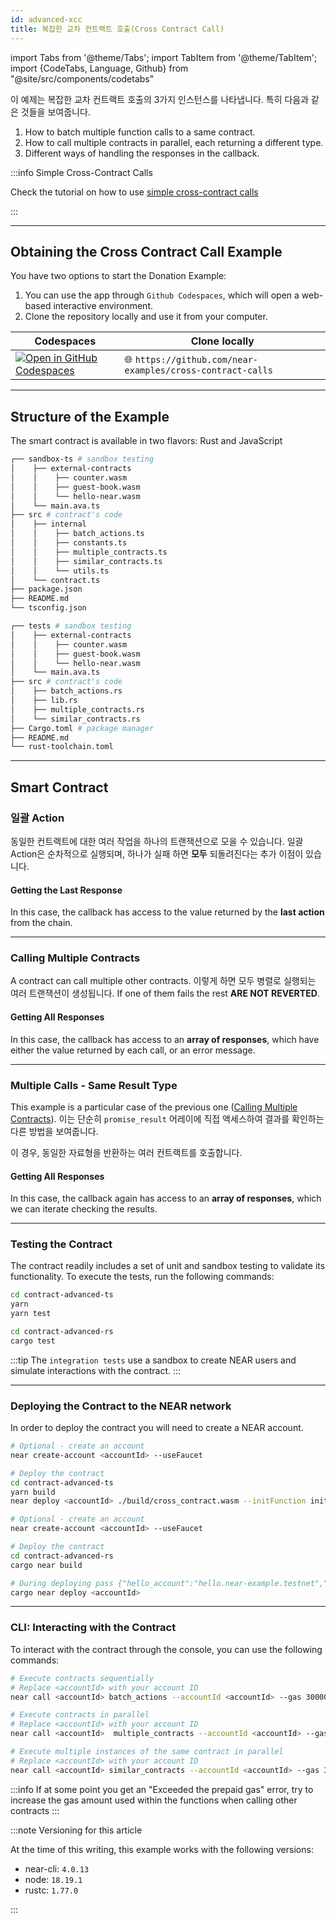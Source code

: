 ```yaml
---
id: advanced-xcc
title: 복잡한 교차 컨트랙트 호출(Cross Contract Call)
---
```


import Tabs from '@theme/Tabs';
import TabItem from '@theme/TabItem';
import {CodeTabs, Language, Github} from "@site/src/components/codetabs"

이 예제는 복잡한 교차 컨트랙트 호출의 3가지 인스턴스를 나타냅니다. 특히 다음과 같은 것들을 보여줍니다.

1. How to batch multiple function calls to a same contract.
2. How to call multiple contracts in parallel, each returning a different type.
3. Different ways of handling the responses in the callback.

:::info Simple Cross-Contract Calls

Check the tutorial on how to use [simple cross-contract calls](xcc.md)

:::

---

## Obtaining the Cross Contract Call Example

You have two options to start the Donation Example:

1. You can use the app through `Github Codespaces`, which will open a web-based interactive environment.
2. Clone the repository locally and use it from your computer.

| Codespaces                                                                                                                                      | Clone locally                                             |
| ----------------------------------------------------------------------------------------------------------------------------------------------- | --------------------------------------------------------- |
| [![Open in GitHub Codespaces](https://github.com/codespaces/badge.svg)](https://codespaces.new/near-examples/cross-contract-calls?quickstart=1) | 🌐 `https://github.com/near-examples/cross-contract-calls` |

---

## Structure of the Example

The smart contract is available in two flavors: Rust and JavaScript

<Tabs>

  <TabItem value="🌐 JavaScript">

```bash
┌── sandbox-ts # sandbox testing
│    ├── external-contracts
│    │    ├── counter.wasm
│    │    ├── guest-book.wasm
│    │    └── hello-near.wasm
│    └── main.ava.ts
├── src # contract's code
│    ├── internal
│    │    ├── batch_actions.ts
│    │    ├── constants.ts
│    │    ├── multiple_contracts.ts
│    │    ├── similar_contracts.ts
│    │    └── utils.ts
│    └── contract.ts
├── package.json
├── README.md
└── tsconfig.json
```

  </TabItem>

  <TabItem value="🦀 Rust">

```bash
┌── tests # sandbox testing
│    ├── external-contracts
│    │    ├── counter.wasm
│    │    ├── guest-book.wasm
│    │    └── hello-near.wasm
│    └── main.ava.ts
├── src # contract's code
│    ├── batch_actions.rs
│    ├── lib.rs
│    ├── multiple_contracts.rs
│    └── similar_contracts.rs
├── Cargo.toml # package manager
├── README.md
└── rust-toolchain.toml
```

  </TabItem>

</Tabs>

---

## Smart Contract

### 일괄 Action

동일한 컨트랙트에 대한 여러 작업을 하나의 트랜잭션으로 모을 수 있습니다. 일괄 Action은 순차적으로 실행되며, 하나가 실패 하면 **모두** 되돌려진다는 추가 이점이 있습니다.

<CodeTabs>
  <Language value="🌐 JavaScript" language="js">
    <Github fname="contract.ts"
          url="https://github.com/near-examples/cross-contract-calls/blob/main/contract-advanced-ts/src/contract.ts"
          start="37" end="40" />
    <Github fname="batch_actions.ts"
          url="https://github.com/near-examples/cross-contract-calls/blob/main/contract-advanced-ts/src/internal/batch_actions.ts"
          start="5" end="17" />
  </Language>
  <Language value="🦀 Rust" language="rust">
    <Github fname="batch_actions.rs"
            url="https://github.com/near-examples/cross-contract-calls/blob/main/contract-advanced-rs/src/batch_actions.rs"
            start="7" end="19" />
  </Language>
</CodeTabs>

#### Getting the Last Response

In this case, the callback has access to the value returned by the **last action** from the chain.

<CodeTabs>
  <Language value="🌐 JavaScript" language="js">
    <Github fname="contract.ts"
      url="https://github.com/near-examples/cross-contract-calls/blob/main/contract-advanced-ts/src/contract.ts"
      start="42" end="45" />
    <Github fname="batch_actions.ts"
      url="https://github.com/near-examples/cross-contract-calls/blob/main/contract-advanced-ts/src/internal/batch_actions.ts"
      start="19" end="29" />
    <Github fname="utils.ts"
      url="https://github.com/near-examples/cross-contract-calls/blob/main/contract-advanced-ts/src/internal/utils.ts"
      start="3" end="20" />
  </Language>
  <Language value="🦀 Rust" language="rust">
    <Github fname="batch_actions.rs"
            url="https://github.com/near-examples/cross-contract-calls/blob/main/contract-advanced-rs/src/batch_actions.rs"
            start="21" end="34" />
  </Language>
</CodeTabs>

---

### Calling Multiple Contracts

A contract can call multiple other contracts. 이렇게 하면 모두 병렬로 실행되는 여러 트랜잭션이 생성됩니다. If one of them fails the rest **ARE NOT REVERTED**.

<CodeTabs>
  <Language value="🌐 JavaScript" language="js">
    <Github fname="contract.ts"
      url="https://github.com/near-examples/cross-contract-calls/blob/main/contract-advanced-ts/src/contract.ts"
      start="47" end="50" />
    <Github fname="multiple_contracts.ts"
      url="https://github.com/near-examples/cross-contract-calls/blob/main/contract-advanced-ts/src/internal/multiple_contracts.ts"
      start="6" end="21" />
  </Language>
  <Language value="🦀 Rust" language="rust">
    <Github fname="multiple_contracts.rs"
            url="https://github.com/near-examples/cross-contract-calls/blob/main/contract-advanced-rs/src/multiple_contracts.rs"
            start="18" end="56" />
  </Language>
</CodeTabs>

#### Getting All Responses

In this case, the callback has access to an **array of responses**, which have either the value returned by each call, or an error message.

<CodeTabs>
  <Language value="🌐 JavaScript" language="js">
    <Github fname="contract.ts"
      url="https://github.com/near-examples/cross-contract-calls/blob/main/contract-advanced-ts/src/contract.ts"
      start="52" end="55" />
    <Github fname="multiple_contracts.ts"
      url="https://github.com/near-examples/cross-contract-calls/blob/main/contract-advanced-ts/src/internal/multiple_contracts.ts"
      start="24" end="41" />
    <Github fname="utils.ts"
      url="https://github.com/near-examples/cross-contract-calls/blob/main/contract-advanced-ts/src/internal/utils.ts"
      start="3" end="20" />
  </Language>
  <Language value="🦀 Rust" language="rust">
    <Github fname="multiple_contracts.rs"
            url="https://github.com/near-examples/cross-contract-calls/blob/main/contract-advanced-rs/src/multiple_contracts.rs"
            start="58" end="92" />
  </Language>
</CodeTabs>

---

### Multiple Calls - Same Result Type

This example is a particular case of the previous one ([Calling Multiple Contracts](#2-calling-multiple-contracts)). 이는 단순히 `promise_result` 어레이에 직접 액세스하여 결과를 확인하는 다른 방법을 보여줍니다.

이 경우, 동일한 자료형을 반환하는 여러 컨트랙트를 호출합니다.

<CodeTabs>
  <Language value="🌐 JavaScript" language="js">
    <Github fname="contract.ts"
      url="https://github.com/near-examples/cross-contract-calls/blob/main/contract-advanced-ts/src/contract.ts"
      start="57" end="60" />
    <Github fname="similar_contracts.ts"
      url="https://github.com/near-examples/cross-contract-calls/blob/main/contract-advanced-ts/src/internal/similar_contracts.ts"
      start="6" end="35" />
  </Language>
  <Language value="🦀 Rust" language="rust">
    <Github fname="similar_contracts.rs"
            url="https://github.com/near-examples/cross-contract-calls/blob/main/contract-advanced-rs/src/similar_contracts.rs"
            start="7" end="30" />
  </Language>
</CodeTabs>

#### Getting All Responses

In this case, the callback again has access to an **array of responses**, which we can iterate checking the results.

<CodeTabs>
  <Language value="🌐 JavaScript" language="js">
    <Github fname="contract.ts"
      url="https://github.com/near-examples/cross-contract-calls/blob/main/contract-advanced-ts/src/contract.ts"
      start="62" end="65" />
    <Github fname="similar_contracts.ts"
      url="https://github.com/near-examples/cross-contract-calls/blob/main/contract-advanced-ts/src/internal/similar_contracts.ts"
      start="37" end="54" />
    <Github fname="utils.ts"
      url="https://github.com/near-examples/cross-contract-calls/blob/main/contract-advanced-ts/src/internal/utils.ts"
      start="3" end="20" />
  </Language>
  <Language value="🦀 Rust" language="rust">
    <Github fname="similar_contracts.rs"
            url="https://github.com/near-examples/cross-contract-calls/blob/main/contract-advanced-rs/src/similar_contracts.rs"
            start="32" end="57" />
  </Language>
</CodeTabs>

---

### Testing the Contract

The contract readily includes a set of unit and sandbox testing to validate its functionality. To execute the tests, run the following commands:

<Tabs>
  <TabItem value="🌐 JavaScript">

```bash
cd contract-advanced-ts
yarn
yarn test
```

  </TabItem>
  <TabItem value="🦀 Rust">
  
  ```bash
  cd contract-advanced-rs
  cargo test
  ```

  </TabItem>

</Tabs>

:::tip
The `integration tests` use a sandbox to create NEAR users and simulate interactions with the contract.
:::

<hr class="subsection" />

### Deploying the Contract to the NEAR network

In order to deploy the contract you will need to create a NEAR account.

<Tabs>
  <TabItem value="🌐 JavaScript">

```bash
# Optional - create an account
near create-account <accountId> --useFaucet

# Deploy the contract
cd contract-advanced-ts
yarn build
near deploy <accountId> ./build/cross_contract.wasm --initFunction init --initArgs '{"hello_account":"hello.near-example.testnet","guestbook_account":"guestbook_account.near-example.testnet","counter_account":"counter_account.near-example.testnet"}'
```

  </TabItem>
  <TabItem value="🦀 Rust">

```bash
# Optional - create an account
near create-account <accountId> --useFaucet

# Deploy the contract
cd contract-advanced-rs
cargo near build

# During deploying pass {"hello_account":"hello.near-example.testnet","guestbook_account":"guestbook_account.near-example.testnet","counter_account":"counter_account.near-example.testnet"} as init arguments
cargo near deploy <accountId>
```

  </TabItem>
</Tabs>

<hr class="subsection" />

### CLI: Interacting with the Contract

To interact with the contract through the console, you can use the following commands:

```bash
# Execute contracts sequentially
# Replace <accountId> with your account ID
near call <accountId> batch_actions --accountId <accountId> --gas 300000000000000   

# Execute contracts in parallel
# Replace <accountId> with your account ID
near call <accountId>  multiple_contracts --accountId <accountId> --gas 300000000000000   

# Execute multiple instances of the same contract in parallel
# Replace <accountId> with your account ID
near call <accountId> similar_contracts --accountId <accountId> --gas 300000000000000   
```

:::info
If at some point you get an "Exceeded the prepaid gas" error, try to increase the gas amount used within the functions when calling other contracts
:::

:::note Versioning for this article

At the time of this writing, this example works with the following versions:

- near-cli: `4.0.13`
- node: `18.19.1`
- rustc: `1.77.0`

:::

